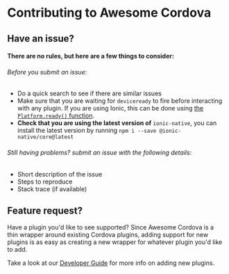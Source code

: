 # Contributing to Awesome Cordova

## Have an issue?
#### There are no rules, but here are a few things to consider:
###### Before you submit an issue:
* Do a quick search to see if there are similar issues
* Make sure that you are waiting for `deviceready` to fire before interacting with any plugin. If you are using Ionic, this can be done using [the `Platform.ready()` function](http://ionicframework.com/docs/api/platform/Platform/#ready).
* **Check that you are using the latest version of** `ionic-native`, you can install the latest version by running `npm i --save @ionic-native/core@latest`

###### Still having problems? submit an issue with the following details:
* Short description of the issue
* Steps to reproduce
* Stack trace (if available)


## Feature request?
Have a plugin you'd like to see supported? Since Awesome Cordova is a thin wrapper around existing Cordova plugins, adding support for new plugins is as easy as creating a new wrapper for whatever plugin you'd like to add.

Take a look at our [Developer Guide](https://github.com/ionic-team/ionic-native/blob/master/DEVELOPER.md) for more info on adding new plugins.

